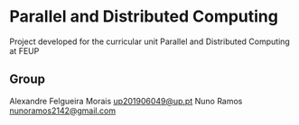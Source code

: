 # Parallel and Distributed Computing

Project developed for the curricular unit Parallel and Distributed Computing at FEUP

## Group
Alexandre Felgueira Morais up201906049@up.pt
Nuno Ramos nunoramos2142@gmail.com
